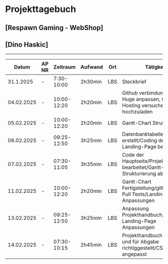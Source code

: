 # Projekttagebuch
## [Respawn Gaming - WebShop]

## [Dino Haskic]
---
Datum|AP NR|Zeitraum|Aufwand|Ort|Tätigkeit|Probleme|Quellen
-----|-----|--------|-------|---|---------|--------|-------
31.1.2025|-|7:30-10:00|2h30min|LBS|Steckbrief|Ideenfindung|[Projektmanagement]
04.02.2025|-|10:00-12:20|2h20min|LBS|Github verbindung testen, Huge anpassen, Online Hosting versuchen Daten hochzuladen|Daten beim Online Hosting raufspielen|[Projektmanagement]
05.02.2025|-|10:00-12:20|2h20min|LBS|Gantt-Chart Strukturierung|---|[Projektmanagement]
06.02.2025|-|09:25-12:50|3h25min|LBS|Datenbanktabellen erstellt/Coding der Landing-Page begonnen|---|[Projektmanagement]
07.02.2025|-|07:30-11:05|3h35min|LBS|Code der Hauptseite/Projekthandbuch bearbeitet/Gantt-Chart-Strukturierung abschließen|---|[Projektmanagement]
11.02.2025|-|10:00-12:20|2h20min|LBS|Gantt-Chart Fertigstellung/github Push-Pull Tests/Landing-Page Anpassungen|---|[Projektmanagement]
13.02.2025|-|09:25-12:50|3h25min|LBS|Anpassung Projekthandbuch/weitere Landing-Page Anpassungen|Projekthandbuch Einträge zu ungenau|[Projektmanagement]
14.02.2025|-|07:30-10:15|2h45min|LBS|Projekthandbuch bearbeitet und für Abgabe richtiggestellt/CSS angepasst|---|[Projektmanagement]
